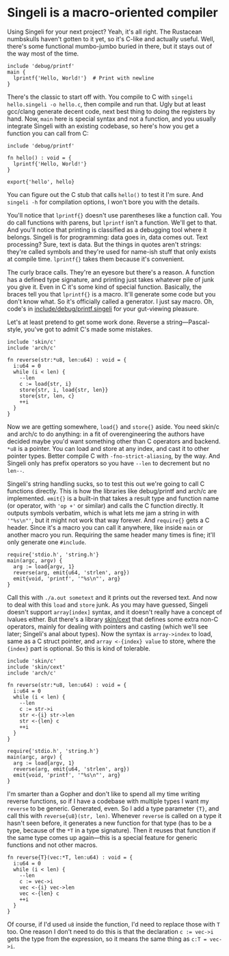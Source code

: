 # Singeli is a macro-oriented compiler

Using Singeli for your next project? Yeah, it's all right. The Rustacean numbskulls haven't gotten to it yet, so it's C-like and actually useful. Well, there's some functional mumbo-jumbo buried in there, but it stays out of the way most of the time.

    include 'debug/printf'
    main {
      lprintf{'Hello, World!'}  # Print with newline
    }

There's the classic to start off with. You compile to C with `singeli hello.singeli -o hello.c`, then compile and run that. Ugly but at least gcc/clang generate decent code, next best thing to doing the registers by hand. Now, `main` here is special syntax and not a function, and you usually integrate Singeli with an existing codebase, so here's how you get a function you can call from C:

    include 'debug/printf'

    fn hello() : void = {
      lprintf{'Hello, World!'}
    }

    export{'hello', hello}

You can figure out the C stub that calls `hello()` to test it I'm sure. And `singeli -h` for compilation options, I won't bore you with the details.

You'll notice that `lprintf{}` doesn't use parentheses like a function call. You do call functions with parens, but `lprintf` isn't a function. We'll get to that. And you'll notice that printing is classified as a debugging tool where it belongs. Singeli is for programming: data goes in, data comes out. Text processing? Sure, text is data. But the things in quotes aren't strings: they're called symbols and they're used for name-ish stuff that only exists at compile time. `lprintf{}` takes them because it's convenient.

The curly brace calls. They're an eyesore but there's a reason. A function has a defined type signature, and printing just takes whatever pile of junk you give it. Even in C it's some kind of special function. Basically, the braces tell you that `lprintf{}` is a macro. It'll generate some code but you don't know what. So it's officially called a generator. I just say macro. Oh, code's in [include/debug/printf.singeli](../include/debug/printf.singeli) for your gut-viewing pleasure.

Let's at least pretend to get some work done. Reverse a string—Pascal-style, you've got to admit C's made some mistakes.

    include 'skin/c'
    include 'arch/c'

    fn reverse(str:*u8, len:u64) : void = {
      i:u64 = 0
      while (i < len) {
        --len
        c := load{str, i}
        store{str, i, load{str, len}}
        store{str, len, c}
        ++i
      }
    }

Now we are getting somewhere, `load{}` and `store{}` aside. You need skin/c and arch/c to do anything: in a fit of overengineering the authors have decided maybe you'd want something other than C operators and backend. `*u8` is a pointer. You can load and store at any index, and cast it to other pointer types. Better compile C with `-fno-strict-aliasing`, by the way. And Singeli only has prefix operators so you have `--len` to decrement but no `len--`.

Singeli's string handling sucks, so to test this out we're going to call C functions directly. This is how the libraries like debug/printf and arch/c are implemented. `emit{}` is a built-in that takes a result type and function name (or operator, with `'op +'` or similar) and calls the C function directly. It outputs symbols verbatim, which is what lets me jam a string in with `'"%s\n"'`, but it might not work that way forever. And `require{}` gets a C header. Since it's a macro you can call it anywhere, like inside `main` or another macro you run. Requiring the same header many times is fine; it'll only generate one `#include`.

    require{'stdio.h', 'string.h'}
    main(argc, argv) {
      arg := load{argv, 1}
      reverse(arg, emit{u64, 'strlen', arg})
      emit{void, 'printf', '"%s\n"', arg}
    }

Call this with `./a.out sometext` and it prints out the reversed text. And now to deal with this `load` and `store` junk. As you may have guessed, Singeli doesn't support `array[index]` syntax, and it doesn't really have a concept of lvalues either. But there's a library [skin/cext](../include/skin/cext.singeli) that defines some extra non-C operators, mainly for dealing with pointers and casting (which we'll see later; Singeli's anal about types). Now the syntax is `array->index` to load, same as a C struct pointer, and `array <-{index} value` to store, where the `{index}` part is optional. So this is kind of tolerable.

    include 'skin/c'
    include 'skin/cext'
    include 'arch/c'

    fn reverse(str:*u8, len:u64) : void = {
      i:u64 = 0
      while (i < len) {
        --len
        c := str->i
        str <-{i} str->len
        str <-{len} c
        ++i
      }
    }

    require{'stdio.h', 'string.h'}
    main(argc, argv) {
      arg := load{argv, 1}
      reverse(arg, emit{u64, 'strlen', arg})
      emit{void, 'printf', '"%s\n"', arg}
    }

I'm smarter than a Gopher and don't like to spend all my time writing reverse functions, so if I have a codebase with multiple types I want my `reverse` to be generic. Generated, even. So I add a type parameter `{T}`, and call this with `reverse{u8}(str, len)`. Whenever `reverse` is called on a type it hasn't seen before, it generates a new function for that type (has to be a type, because of the `*T` in a type signature). Then it reuses that function if the same type comes up again—this is a special feature for generic functions and not other macros.

    fn reverse{T}(vec:*T, len:u64) : void = {
      i:u64 = 0
      while (i < len) {
        --len
        c := vec->i
        vec <-{i} vec->len
        vec <-{len} c
        ++i
      }
    }

Of course, if I'd used `u8` inside the function, I'd need to replace those with `T` too. One reason I don't need to do this is that the declaration `c := vec->i` gets the type from the expression, so it means the same thing as `c:T = vec->i`.

